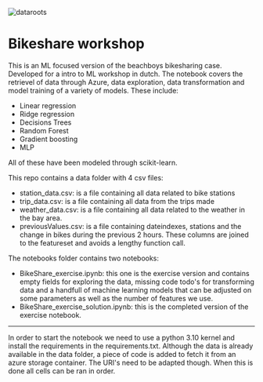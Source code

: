 ![dataroots](https://user-images.githubusercontent.com/90327481/138892946-69b5f688-ff79-4b07-8864-44278b1695ca.png)

# Bikeshare workshop
This is an ML focused version of the beachboys bikesharing case. Developed for a intro to ML workshop in dutch. The notebook covers the retrievel of data through Azure, data exploration, data transformation and model training of a variety of models. These include: 
- Linear regression
- Ridge regression 
- Decisions Trees
- Random Forest
- Gradient boosting
- MLP

All of these have been modeled through scikit-learn.

This repo contains a data folder with 4 csv files:
- station_data.csv: is a file containing all data related to bike stations
- trip_data.csv: is a file containing all data from the trips made
- weather_data.csv: is a file containing all data related to the weather in the bay area.
- previousValues.csv: is a file containing dateindexes, stations and the change in bikes during the previous 2 hours. These columns are joined to the featureset and avoids a lengthy function call.

The notebooks folder contains two notebooks:
- BikeShare_exercise.ipynb: this one is the exercise version and contains empty fields for exploring the data, missing code todo's for transforming data and a handfull of machine learning models that can be adjusted on some parameters as well as the number of features we use.
- BikeShare_exercise_solution.ipynb: this is the completed version of the exercise notebook.


----------------------------------------------------------------------------------------------------------

In order to start the notebook we need to use a python 3.10 kernel and install the requirements in the requirements.txt. Although the data is already available in the data folder, a piece of code is added to fetch it from an azure storage container. The URI's need to be adapted though.
When this is done all cells can be ran in order.